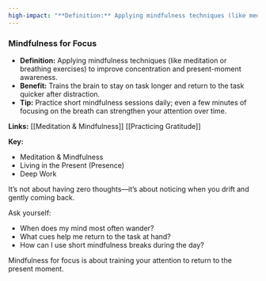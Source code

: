 ```yaml
---
high-impact: "**Definition:** Applying mindfulness techniques (like meditation or breathing exercises) to improve concentration and present-moment awareness.- **Benefit:** Trains the brain to stay on task longer and return to the task quicker after distraction.- **Tip:** Practice short mindfulness sessions daily; even a few minutes of focusing on the breath can strengthen your attention over time."
---
```




### Mindfulness for Focus

- **Definition:** Applying mindfulness techniques (like meditation or breathing exercises) to improve concentration and present-moment awareness.
- **Benefit:** Trains the brain to stay on task longer and return to the task quicker after distraction.
- **Tip:** Practice short mindfulness sessions daily; even a few minutes of focusing on the breath can strengthen your attention over time.

**Links:**
[[Meditation & Mindfulness]]
[[Practicing Gratitude]]

**Key:**
- Meditation & Mindfulness
- Living in the Present (Presence)
- Deep Work

It’s not about having zero thoughts—it’s about noticing when you drift and gently coming back.

Ask yourself:
- When does my mind most often wander?
- What cues help me return to the task at hand?
- How can I use short mindfulness breaks during the day?

Mindfulness for focus is about training your attention to return to the present moment.

